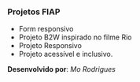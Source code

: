 ### Projetos FIAP

- Form responsivo
- Projeto B2W inspirado no filme Rio
- Projeto Responsivo
- Projeto acessível e inclusivo.





**Desenvolvido por**: *Mo Rodrigues*
